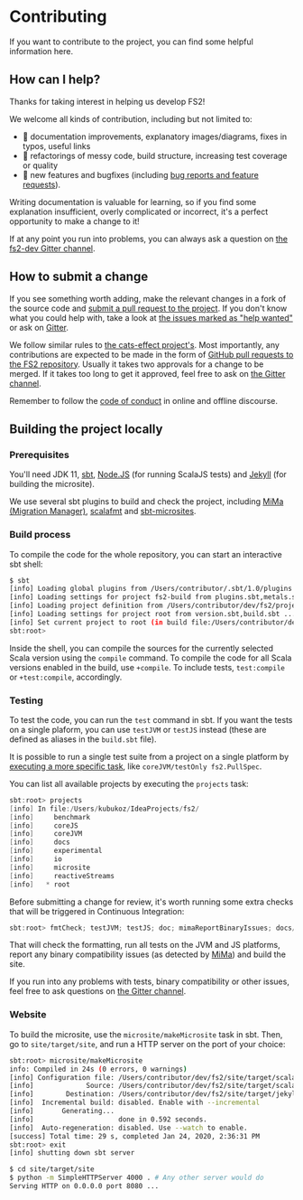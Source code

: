 # Contributing

If you want to contribute to the project, you can find some helpful information here.

## How can I help?

Thanks for taking interest in helping us develop FS2!

We welcome all kinds of contribution, including but not limited to:

- 📖 documentation improvements, explanatory images/diagrams, fixes in typos, useful links
- 🧹 refactorings of messy code, build structure, increasing test coverage or quality
- 🚀 new features and bugfixes (including [bug reports and feature requests][fs2-issues]).

Writing documentation is valuable for learning, so if you find some explanation insufficient, overly complicated or incorrect, it's a perfect opportunity to make a change to it!

If at any point you run into problems, you can always ask a question on [the fs2-dev Gitter channel][fs2-dev].

## How to submit a change

If you see something worth adding, make the relevant changes in a fork of the source code and [submit a pull request to the project](fs2-pulls). If you don't know what you could help with, take a look at [the issues marked as "help wanted"][low-hanging-fruit] or ask on [Gitter][fs2-dev].

We follow similar rules to [the cats-effect project's](https://github.com/typelevel/cats-effect#development).
Most importantly, any contributions are expected to be made in the form of [GitHub pull requests to the FS2 repository][fs2-pulls].
Usually it takes two approvals for a change to be merged. If it takes too long to get it approved, feel free to ask on [the Gitter channel][fs2-dev].

Remember to follow the [code of conduct][coc] in online and offline discourse.

## Building the project locally

### Prerequisites

You'll need JDK 11, [sbt][sbt], [Node.JS][node] (for running ScalaJS tests) and [Jekyll][jekyll] (for building the microsite).

We use several sbt plugins to build and check the project, including [MiMa (Migration Manager)][mima], [scalafmt][scalafmt] and [sbt-microsites][sbt-microsites].

### Build process

To compile the code for the whole repository, you can start an interactive sbt shell:

```bash
$ sbt
[info] Loading global plugins from /Users/contributor/.sbt/1.0/plugins
[info] Loading settings for project fs2-build from plugins.sbt,metals.sbt ...
[info] Loading project definition from /Users/contributor/dev/fs2/project
[info] Loading settings for project root from version.sbt,build.sbt ...
[info] Set current project to root (in build file:/Users/contributor/dev/fs2/)
sbt:root>
```

Inside the shell, you can compile the sources for the currently selected Scala version using the `compile` command.
To compile the code for all Scala versions enabled in the build, use `+compile`. To include tests, `test:compile` or `+test:compile`, accordingly.


### Testing

To test the code, you can run the `test` command in sbt.
If you want the tests on a single plaform, you can use `testJVM` or `testJS` instead (these are defined as aliases in the `build.sbt` file).

It is possible to run a single test suite from a project on a single platform by [executing a more specific task](https://www.scala-sbt.org/1.x/docs/Testing.html#testOnly), like `coreJVM/testOnly fs2.PullSpec`.

You can list all available projects by executing the `projects` task:

```sbt
sbt:root> projects
[info] In file:/Users/kubukoz/IdeaProjects/fs2/
[info] 	   benchmark
[info] 	   coreJS
[info] 	   coreJVM
[info] 	   docs
[info] 	   experimental
[info] 	   io
[info] 	   microsite
[info] 	   reactiveStreams
[info] 	 * root
```

Before submitting a change for review, it's worth running some extra checks that will be triggered in Continuous Integration:

```sbt
sbt:root> fmtCheck; testJVM; testJS; doc; mimaReportBinaryIssues; docs/mdoc; microsite/makeMicrosite
```

That will check the formatting, run all tests on the JVM and JS platforms, report any binary compatibility issues (as detected by [MiMa][mima]) and build the site.

If you run into any problems with tests, binary compatibility or other issues, feel free to ask questions on [the Gitter channel][fs2-dev].

### Website

To build the microsite, use the `microsite/makeMicrosite` task in sbt. Then, go to `site/target/site`, and run a HTTP server on the port of your choice:

```bash
sbt:root> microsite/makeMicrosite
info: Compiled in 24s (0 errors, 0 warnings)
[info] Configuration file: /Users/contributor/dev/fs2/site/target/scala-2.13/resource_managed/main/jekyll/_config.yml
[info]             Source: /Users/contributor/dev/fs2/site/target/scala-2.13/resource_managed/main/jekyll
[info]        Destination: /Users/contributor/dev/fs2/site/target/jekyll
[info]  Incremental build: disabled. Enable with --incremental
[info]       Generating...
[info]                     done in 0.592 seconds.
[info]  Auto-regeneration: disabled. Use --watch to enable.
[success] Total time: 29 s, completed Jan 24, 2020, 2:36:31 PM
sbt:root> exit
[info] shutting down sbt server

$ cd site/target/site
$ python -m SimpleHTTPServer 4000 . # Any other server would do
Serving HTTP on 0.0.0.0 port 8080 ...
```


[fs2-issues]: https://github.com/functional-streams-for-scala/fs2/issues
[fs2-pulls]: https://github.com/functional-streams-for-scala/fs2/pulls
[fs2-dev]: https://gitter.im/functional-streams-for-scala/fs2-dev
[coc]: https://github.com/functional-streams-for-scala/fs2/blob/master/CODE_OF_CONDUCT.md
[sbt]: https://www.scala-sbt.org
[mima]: https://github.com/lightbend/mima
[scalafmt]: https://scalameta.org/scalafmt
[sbt-microsites]: https://47deg.github.io/sbt-microsites
[low-hanging-fruit]: https://github.com/functional-streams-for-scala/fs2/issues?q=is%3Aissue+is%3Aopen+sort%3Aupdated-desc+label%3A%22help+wanted%22
[node]: https://nodejs.org/en/
[jekyll]: https://jekyllrb.com/
